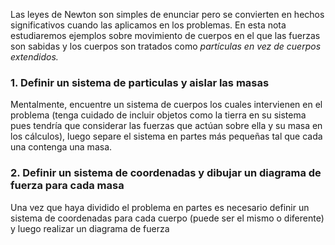 Las leyes de Newton son simples de enunciar pero se convierten en hechos significativos cuando las aplicamos en los problemas. En esta nota estudiaremos ejemplos sobre movimiento de cuerpos en el que las fuerzas son sabidas y los cuerpos son tratados como _partículas en vez de cuerpos extendidos._ 

### 1. Definir un sistema de particulas y aislar las masas
Mentalmente, encuentre un sistema de cuerpos los cuales intervienen en el problema (tenga cuidado de incluir objetos como la tierra en su sistema pues tendría que considerar las fuerzas que actúan sobre ella y su masa en los cálculos), luego separe el sistema en partes más pequeñas tal que cada una contenga una masa.

### 2. Definir un sistema de coordenadas y dibujar un diagrama de fuerza para cada masa
Una vez que haya dividido el problema en partes es necesario definir un sistema de coordenadas para cada cuerpo (puede ser el mismo o diferente) y luego realizar un diagrama de fuerza 
